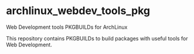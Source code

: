 archlinux_webdev_tools_pkg
==========================

Web Development tools PKGBUILDs for ArchLinux

This repository contains PKGBUILDs to build packages with useful tools for Web Development.
